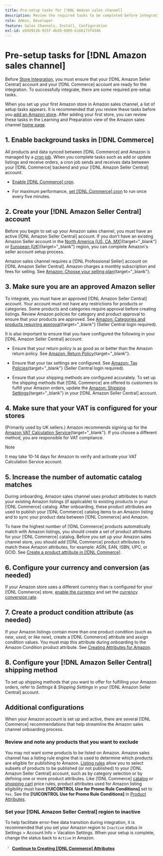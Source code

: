 ```yaml
---
title: Pre-setup tasks for [!DNL Amazon sales channel]
description: Review the required tasks to be completed before integrating your Adobe Commerce or Magento Open Source store in Amazon Sales Channel.
role: Admin, Developer
feature: Sales Channels, Install, Configuration
exl-id: eb9d9136-925f-4b20-9d65-b166173f434b
---
```

# Pre-setup tasks for [!DNL Amazon sales channel]

Before [Store Integration](./store-integration.md), you must ensure that your [!DNL Amazon Seller Central] account and your [!DNL Commerce] account are ready for the integration. To successfully integrate, there are some required pre-setup tasks.

When you set up your first Amazon store in Amazon sales channel, a list of setup tasks appears. It is recommended that you review these tasks before you [add an Amazon store](./store-integration.md). After adding your first store, you can review these tasks in the Learning and Preparation view of the Amazon sales channel [home page](./amazon-sales-channel-home.md).

## 1. Enable background tasks in [!DNL Commerce]

All products and data synced between [!DNL Commerce] and Amazon is managed by a [cron job](https://experienceleague.adobe.com/docs/commerce-admin/systems/tools/cron.html). When you complete tasks such as add or update listings and receive orders, a cron job sends and receives data between your [!DNL Commerce] backend and your [!DNL Amazon Seller Central] account.

- [Enable [!DNL Commerce] cron](https://experienceleague.adobe.com/docs/commerce-admin/systems/tools/cron.html).

- For maximum performance, [set [!DNL Commerce] cron](https://experienceleague.adobe.com/docs/commerce-admin/config/advanced/system.html) to run once every five minutes.

## 2. Create your [!DNL Amazon Seller Central] account

Before you begin to set up your Amazon sales channel, you must have an active [!DNL Amazon Seller Central] account. If you don't have an existing Amazon Seller account in the [North America (US, CA, MX)](https://sell.amazon.com/){target="_blank"} or [European (UK)](https://sell.amazon.co.uk/sell-online/beginners-guide){target="_blank"} region, you can complete Amazon's seller account setup process.

Amazon sales channel requires a [!DNL Professional Seller] account on [!DNL Amazon Seller Central]. Amazon charges a monthly subscription and fees for selling. See [Amazon: Choose your selling plan](https://sell.amazon.com/pricing.html){target="_blank"}.

## 3. Make sure you are an approved Amazon seller

To integrate, you must have an approved [!DNL Amazon Seller Central] account. Your account must not have any restrictions for products or categories. Some products and categories require approval before creating listings. Review Amazon policies for category and product approval to ensure that your products are approved. See [Amazon: Categories and products requiring approval](https://sellercentral.amazon.com/gp/help/200333160){target="_blank"} (Seller Central login required).

It is also important to ensure that you have configured the following in your [!DNL Amazon Seller Central] account:

- Ensure that your return policy is as good as or better than the Amazon return policy. See [Amazon: Return Policy](https://www.amazon.com/gp/help/customer/display.html){target="_blank"}.

- Ensure that your tax settings are configured. See [Amazon: Tax Policies](https://sellercentral.amazon.com/gp/help/external/help.html){target="_blank"} (Seller Central login required).

- Ensure that your shipping methods are configured accurately. To set up the shipping methods that [!DNL Commerce] are offered to customers to fulfill your Amazon orders, update the [Amazon: Shipping Settings](https://sellercentral.amazon.com/sbr/ref=xx_shipset_dnav_xx#shipping_templates){target="_blank"} in your [!DNL Amazon Seller Central] account.

## 4. Make sure that your VAT is configured for your stores

(Primarily used by UK sellers.) Amazon recommends signing up for the [Amazon VAT Calculation Service](https://sell.amazon.co.uk/learn/vat-resources#vat-services-on-amazon){target="_blank"}. If you choose a different method, you are responsible for VAT compliance.

>[!NOTE]
>
>It may take 10-14 days for Amazon to verify and activate your VAT Calculation Service account.

## 5. Increase the number of automatic catalog matches

During onboarding, Amazon sales channel uses product attributes to match your existing Amazon listings (if applicable) to existing products in your [!DNL Commerce] catalog. After onboarding, these product attributes are used to publish your [!DNL Commerce] catalog items to an Amazon listing and to sync your product data between [!DNL Commerce] and Amazon.

To have the highest number of [!DNL Commerce] products automatically match with Amazon listings, you should create a set of product attributes for your [!DNL Commerce] catalog. Before you set up your Amazon sales channel store, you should add [!DNL Commerce] product attributes to match these Amazon attributes, for example: ASIN, EAN, ISBN, UPC, or GCID. See [Create a product attribute in [!DNL Commerce]](./ob-creating-magento-attributes.md).

## 6. Configure your currency and conversion (as needed)

If your Amazon store uses a different currency than is configured for your [!DNL Commerce] store, [enable the currency](https://experienceleague.adobe.com/docs/commerce-admin/config/general/currency-setup.html) and set the [currency conversion rate](https://experienceleague.adobe.com/docs/commerce-admin/stores-sales/site-store/currency/currency-update.html).

## 7. Create a product condition attribute (as needed)

If your Amazon listings contain more than one product condition (such as _new_, _used_, or _like new_), create a [!DNL Commerce] attribute and assign condition values. You must map this attribute during onboarding to the Amazon Condition product attribute. See [Creating Attributes for Amazon](./ob-creating-magento-attributes.md).

## 8. Configure your [!DNL Amazon Seller Central] shipping method

To set up shipping methods that you want to offer for fulfilling your Amazon orders, refer to _Settings & Shipping Settings_ in your [!DNL Amazon Seller Central] account.

## Additional configurations

When your Amazon account is set up and active, there are several [!DNL Commerce] recommendations that help streamline the Amazon sales channel onboarding process.

### Review and note any products that you want to exclude

You may not want some products to be listed on Amazon. Amazon sales channel has a listing rule engine that is used to determine which products are eligible for publishing to Amazon. [Listing rules](./listing-rules.md) allow you to select subsets of products to be published (or not published) to your [!DNL Amazon Seller Central] account, such as by category selection or by defining one or more product attributes. Like [!DNL Commerce] [catalog](https://experienceleague.adobe.com/docs/commerce-admin/marketing/promotions/catalog-rules/price-rules-catalog.html) or [shopping cart](https://experienceleague.adobe.com/docs/commerce-admin/marketing/promotions/cart-rules/price-rules-cart.html) price rules, product attributes used for Amazon listing eligibility must have **[!UICONTROL Use for Promo Rule Conditions]** set to `Yes`. See the **[!UICONTROL Use for Promo Rule Conditions]** in [Product Attributes](https://experienceleague.adobe.com/docs/commerce-admin/catalog/product-attributes/product-attributes.html).

### Set your [!DNL Amazon Seller Central] region to inactive

To help facilitate error-free data transition during integration, it is recommended that you set your Amazon region to `Inactive` status in Settings > Account Info > Vacation Settings. When your setup is complete, change the status back to `Active` in Amazon.

![Next icon](assets/btn-next.png) [**Continue to Creating [!DNL Commerce] Attributes**](./ob-creating-magento-attributes.md)
